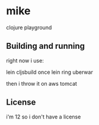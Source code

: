 # mike

clojure playground

## Building and running

right now i use:

lein cljsbuild once
lein ring uberwar

then i throw it on aws tomcat

## License

i'm 12 so i don't have a license
